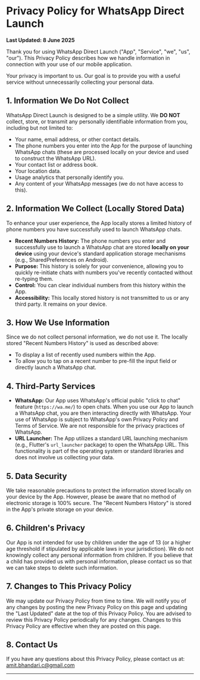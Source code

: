 # Privacy Policy for WhatsApp Direct Launch

**Last Updated: 8 June 2025**

Thank you for using WhatsApp Direct Launch ("App", "Service", "we", "us", "our"). This Privacy Policy describes how we handle information in connection with your use of our mobile application.

Your privacy is important to us. Our goal is to provide you with a useful service without unnecessarily collecting your personal data.

## 1. Information We Do Not Collect

WhatsApp Direct Launch is designed to be a simple utility. We **DO NOT** collect, store, or transmit any personally identifiable information from you, including but not limited to:

- Your name, email address, or other contact details.
- The phone numbers you enter into the App for the purpose of launching WhatsApp chats (these are processed locally on your device and used to construct the WhatsApp URL).
- Your contact list or address book.
- Your location data.
- Usage analytics that personally identify you.
- Any content of your WhatsApp messages (we do not have access to this).

## 2. Information We Collect (Locally Stored Data)

To enhance your user experience, the App locally stores a limited history of phone numbers you have successfully used to launch WhatsApp chats.

- **Recent Numbers History:** The phone numbers you enter and successfully use to launch a WhatsApp chat are stored **locally on your device** using your device's standard application storage mechanisms (e.g., SharedPreferences on Android).
- **Purpose:** This history is solely for your convenience, allowing you to quickly re-initiate chats with numbers you've recently contacted without re-typing them.
- **Control:** You can clear individual numbers from this history within the App.
- **Accessibility:** This locally stored history is not transmitted to us or any third party. It remains on your device.

## 3. How We Use Information

Since we do not collect personal information, we do not use it. The locally stored "Recent Numbers History" is used as described above:

- To display a list of recently used numbers within the App.
- To allow you to tap on a recent number to pre-fill the input field or directly launch a WhatsApp chat.

## 4. Third-Party Services

- **WhatsApp:** Our App uses WhatsApp's official public "click to chat" feature (`https://wa.me/`) to open chats. When you use our App to launch a WhatsApp chat, you are then interacting directly with WhatsApp. Your use of WhatsApp is subject to WhatsApp's own Privacy Policy and Terms of Service. We are not responsible for the privacy practices of WhatsApp.
- **URL Launcher:** The App utilizes a standard URL launching mechanism (e.g., Flutter's `url_launcher` package) to open the WhatsApp URL. This functionality is part of the operating system or standard libraries and does not involve us collecting your data.

## 5. Data Security

We take reasonable precautions to protect the information stored locally on your device by the App. However, please be aware that no method of electronic storage is 100% secure. The "Recent Numbers History" is stored in the App's private storage on your device.

## 6. Children's Privacy

Our App is not intended for use by children under the age of 13 (or a higher age threshold if stipulated by applicable laws in your jurisdiction). We do not knowingly collect any personal information from children. If you believe that a child has provided us with personal information, please contact us so that we can take steps to delete such information.

## 7. Changes to This Privacy Policy

We may update our Privacy Policy from time to time. We will notify you of any changes by posting the new Privacy Policy on this page and updating the "Last Updated" date at the top of this Privacy Policy. You are advised to review this Privacy Policy periodically for any changes. Changes to this Privacy Policy are effective when they are posted on this page.

## 8. Contact Us

If you have any questions about this Privacy Policy, please contact us at: amit.bhandari.c@gmail.com

---
